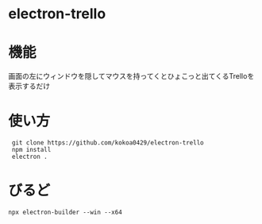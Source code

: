 electron-trello
=====
# 機能
画面の左にウィンドウを隠してマウスを持ってくとひょこっと出てくるTrelloを表示するだけ

# 使い方
```
 git clone https://github.com/kokoa0429/electron-trello
 npm install
 electron .
```

# びるど
```
npx electron-builder --win --x64
```